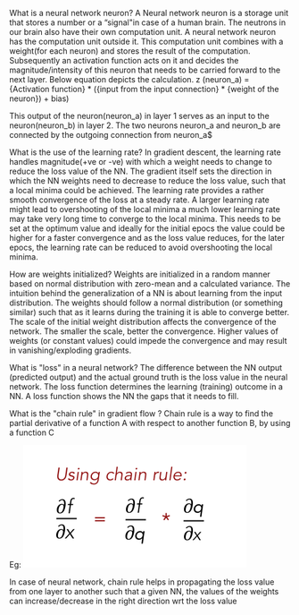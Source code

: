 ﻿What is a neural network neuron?
A Neural network neuron is a storage unit that stores a number or a “signal"in case of a human brain. The neutrons in our brain also have their own computation unit. A neural network neuron has the computation unit outside it. This computation unit combines with a weight(for each neuron) and stores the result of the computation. Subsequently an activation function acts on it and decides the magnitude/intensity of this neuron that needs to be carried forward to the next layer.
Below equation depicts the calculation.
z (neuron_a) = {Activation function} * ({input from the input connection} * {weight of the neuron}) + bias)

This output of the neuron(neuron_a) in layer 1 serves as an input to the neuron(neuron_b) in layer 2. The two neurons neuron_a and neuron_b are connected by the outgoing connection from neuron_a$

What is the use of the learning rate?
In gradient descent, the learning rate handles magnitude(+ve or -ve) with which a weight needs to change to reduce the loss value of the NN. The gradient itself sets the direction in which the NN weights need to decrease to reduce the loss value, such that a local minima could be achieved.
The learning rate provides a rather smooth convergence of the loss at a steady rate. A larger learning rate might lead to overshooting of the local minima a much lower learning rate may take very long time to converge to the local minima. This needs to be set at the optimum value and ideally for the initial epocs the value could be higher for a faster convergence and as the loss value reduces, for the later epocs, the learning rate can be reduced to avoid overshooting the local minima.

How are weights initialized?
Weights are initialized in a random manner based on normal distribution with zero-mean and a calculated variance. The intuition behind the generalization of a NN is about learning from the input distribution. The weights should follow a normal distribution (or something similar) such that as it learns during the training it is able to converge better. The scale of the initial weight distribution affects the convergence of the network. The smaller the scale, better the convergence.
Higher values of weights (or constant values) could impede the convergence and may result in vanishing/exploding gradients.

What is "loss" in a neural network?
The difference between the NN output (predicted output) and the actual ground truth is the loss value in the neural network. The loss function determines the learning (training) outcome in a NN. A loss function shows the NN the gaps that it needs to fill.

What is the "chain rule" in gradient flow ? 
Chain rule is a way to find the partial derivative of a function A with respect to another function B, by using a function C

Eg:
![img1](./img1.png)

In case of neural network, chain rule helps in propagating the loss value from one layer to another such that a given NN, the values of the weights can increase/decrease in the right direction wrt the loss value




